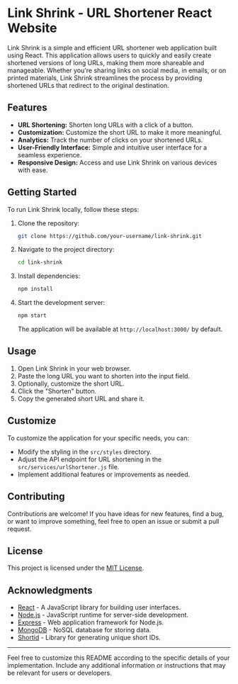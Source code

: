 # Link Shrink - URL Shortener React Website

Link Shrink is a simple and efficient URL shortener web application built using React. This application allows users to quickly and easily create shortened versions of long URLs, making them more shareable and manageable. Whether you're sharing links on social media, in emails, or on printed materials, Link Shrink streamlines the process by providing shortened URLs that redirect to the original destination.

## Features

- **URL Shortening:** Shorten long URLs with a click of a button.
- **Customization:** Customize the short URL to make it more meaningful.
- **Analytics:** Track the number of clicks on your shortened URLs.
- **User-Friendly Interface:** Simple and intuitive user interface for a seamless experience.
- **Responsive Design:** Access and use Link Shrink on various devices with ease.

## Getting Started

To run Link Shrink locally, follow these steps:

1. Clone the repository:

   ```bash
   git clone https://github.com/your-username/link-shrink.git
   ```

2. Navigate to the project directory:

   ```bash
   cd link-shrink
   ```

3. Install dependencies:

   ```bash
   npm install
   ```

4. Start the development server:

   ```bash
   npm start
   ```

   The application will be available at `http://localhost:3000/` by default.

## Usage

1. Open Link Shrink in your web browser.
2. Paste the long URL you want to shorten into the input field.
3. Optionally, customize the short URL.
4. Click the "Shorten" button.
5. Copy the generated short URL and share it.

## Customize

To customize the application for your specific needs, you can:

- Modify the styling in the `src/styles` directory.
- Adjust the API endpoint for URL shortening in the `src/services/urlShortener.js` file.
- Implement additional features or improvements as needed.

## Contributing

Contributions are welcome! If you have ideas for new features, find a bug, or want to improve something, feel free to open an issue or submit a pull request.

## License

This project is licensed under the [MIT License](LICENSE.md).

## Acknowledgments

- [React](https://reactjs.org/) - A JavaScript library for building user interfaces.
- [Node.js](https://nodejs.org/) - JavaScript runtime for server-side development.
- [Express](https://expressjs.com/) - Web application framework for Node.js.
- [MongoDB](https://www.mongodb.com/) - NoSQL database for storing data.
- [Shortid](https://www.npmjs.com/package/shortid) - Library for generating unique short IDs.

---

Feel free to customize this README according to the specific details of your implementation. Include any additional information or instructions that may be relevant for users or developers.
